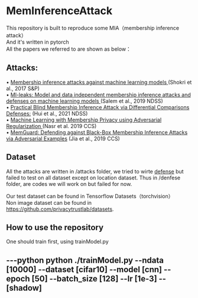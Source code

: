 # MemInferenceAttack

This repository is built to reproduce some MIA（membership inference attack）<br>
And it's written in pytorch<br>
All the papers we referred to are shown as below：<br>

## Attacks: <br>
•	[Membership inference attacks against machine learning models ](https://ieeexplore.ieee.org/stamp/stamp.jsp?arnumber=7958568)(Shokri et al., 2017 S&P)<br>
•	[Ml-leaks: Model and data independent membership inference attacks and defenses on machine learning models ](https://www.ndss-symposium.org/wp-content/uploads/2019/02/ndss2019_03A-1_Salem_paper.pdf) (Salem et al., 2019 NDSS)<br>
•	[Practical Blind Membership Inference Attack via Differential Comparisons  
Defenses:](https://arxiv.org/abs/2101.01341) (Hui et al., 2021 NDSS)<br> 
•	[Machine Learning with Membership Privacy using Adversarial Regularization ](https://dl.acm.org/doi/pdf/10.1145/3243734.3243855)  (Nasr et al. 2019 CCS)<br>
•	[MemGuard: Defending against Black-Box Membership Inference Attacks via Adversarial Examples](https://arxiv.org/abs/1909.10594) (Jia et al., 2019 CCS)

## Dataset
All the attacks are written in /attacks folder, we tried to wirte [defense](https://arxiv.org/abs/1909.10594) but failed to test on all dataset except on location dataset. Thus in /denfese folder, are codes we will work on but failed for now.


Our test dataset can be found in Tensorflow Datasets（torchvision）<br>
Non image dataset can be found in https://github.com/privacytrustlab/datasets.


## How to use the repository
One should train first, using trainModel.py

---python
python ./trainModel.py --ndata [10000] --dataset [cifar10] --model [cnn] --epoch [50] --batch_size [128] --lr [1e-3] --[shadow] 
---
